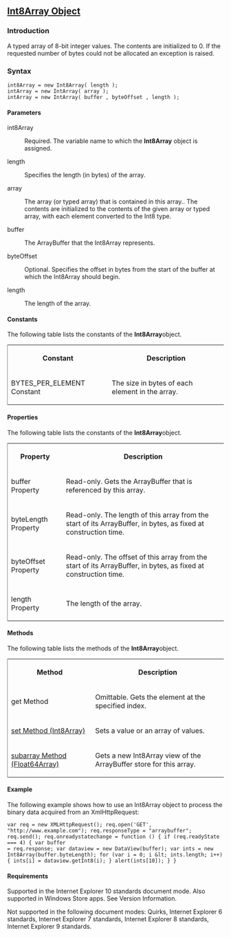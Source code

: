 ## [Int8Array Object](Int8Array-Object.html)

### Introduction 

 A typed array of 8-bit integer values. The contents are initialized to 0. If the requested number of bytes could not be allocated an exception is raised.

### Syntax 

```
int8Array = new Int8Array( length ); 
intArray = new IntArray( array ); 
intArray = new IntArray( buffer , byteOffset , length );
```

#### Parameters 

<div id="sectionSection0" class="section" name="collapseableSection" style="" expanded="true">
  <dl class="authored">
    <dt>
      <span class="parameter" sdata="paramReference" xmlns:util="util">int8Array</span>
    </dt>
    <dd>
      <p xmlns:util="util">
        Required. The variable name to which the <b>Int8Array</b> object is assigned.
      </p>
    </dd>
    <dt>
      <span class="parameter" sdata="paramReference" xmlns:util="util">length</span>
    </dt>
    <dd>
      <p xmlns:util="util">
        Specifies the length (in bytes) of the array.
      </p>
    </dd>
    <dt>
      <span class="parameter" sdata="paramReference" xmlns:util="util">array</span>
    </dt>
    <dd>
      <p xmlns:util="util">
        The array (or typed array) that is contained in this array.. The contents are initialized to the contents of the given array or typed array, with each element converted to the Int8 type.
      </p>
    </dd>
    <dt>
      <span class="parameter" sdata="paramReference" xmlns:util="util">buffer</span>
    </dt>
    <dd>
      <p xmlns:util="util">
        The ArrayBuffer that the Int8Array represents.
      </p>
    </dd>
    <dt>
      <span class="parameter" sdata="paramReference" xmlns:util="util">byteOffset</span>
    </dt>
    <dd>
      <p xmlns:util="util">
        Optional. Specifies the offset in bytes from the start of the buffer at which the Int8Array should begin.
      </p>
    </dd>
    <dt>
      <span class="parameter" sdata="paramReference" xmlns:util="util">length</span>
    </dt>
    <dd>
      <p xmlns:util="util">
        The length of the array.
      </p>
    </dd>
  </dl>
</div>

#### Constants 

<div id="sectionSection1" class="section" name="collapseableSection" style="" expanded="true">
  <p xmlns:util="util">
    The following table lists the constants of the <b>Int8Array</b>object.
  </p>
  <div class="caption"></div>
  <div class="tableSection">
    <table width="50%" cellspacing="2" cellpadding="5" frame="lhs">
      <tr>
        <th>
          <p xmlns:util="util">
            Constant
          </p>
        </th>
        <th>
          <p xmlns:util="util">
            Description
          </p>
        </th>
      </tr>
      <tr>
        <td>
          <p xmlns:util="util">
            BYTES_PER_ELEMENT Constant
          </p>
        </td>
        <td>
          <p xmlns:util="util">
            The size in bytes of each element in the array.
          </p>
        </td>
      </tr>
    </table>
  </div>
</div>

#### Properties 

<div id="sectionSection2" class="section" name="collapseableSection" style="" expanded="true">
  <p xmlns:util="util">
    The following table lists the constants of the <b>Int8Array</b>object.
  </p>
  <div class="caption"></div>
  <div class="tableSection">
    <table width="50%" cellspacing="2" cellpadding="5" frame="lhs">
      <tr>
        <th>
          <p xmlns:util="util">
            Property
          </p>
        </th>
        <th>
          <p xmlns:util="util">
            Description
          </p>
        </th>
      </tr>
      <tr>
        <td>
          <p xmlns:util="util">
            buffer Property
          </p>
        </td>
        <td>
          <p xmlns:util="util">
            Read-only. Gets the ArrayBuffer that is referenced by this array.
          </p>
        </td>
      </tr>
      <tr>
        <td>
          <p xmlns:util="util">
            byteLength Property
          </p>
        </td>
        <td>
          <p xmlns:util="util">
            Read-only. The length of this array from the start of its ArrayBuffer, in bytes, as fixed at construction time.
          </p>
        </td>
      </tr>
      <tr>
        <td>
          <p xmlns:util="util">
            byteOffset Property
          </p>
        </td>
        <td>
          <p xmlns:util="util">
            Read-only. The offset of this array from the start of its ArrayBuffer, in bytes, as fixed at construction time.
          </p>
        </td>
      </tr>
      <tr>
        <td>
          <p xmlns:util="util">
            length Property
          </p>
        </td>
        <td>
          <p xmlns:util="util">
            The length of the array.
          </p>
        </td>
      </tr>
    </table>
  </div>
</div>

#### Methods 

<div id="sectionSection3" class="section" name="collapseableSection" style="" expanded="true">
  <p xmlns:util="util">
    The following table lists the methods of the <b>Int8Array</b>object.
  </p>
  <div class="caption"></div>
  <div class="tableSection">
    <table width="50%" cellspacing="2" cellpadding="5" frame="lhs">
      <tr>
        <th>
          <p xmlns:util="util">
            Method
          </p>
        </th>
        <th>
          <p xmlns:util="util">
            Description
          </p>
        </th>
      </tr>
      <tr>
        <td>
          <p xmlns:util="util">
            get Method
          </p>
        </td>
        <td>
          <p xmlns:util="util">
            Omittable. Gets the element at the specified index.
          </p>
        </td>
      </tr>
      <tr>
        <td>
          <p xmlns:util="util">
            <span sdata="link"><a href="4beae82e-8556-48aa-86c6-18c8859d913e.htm">set Method (Int8Array)</a></span>
          </p>
        </td>
        <td>
          <p xmlns:util="util">
            Sets a value or an array of values.
          </p>
        </td>
      </tr>
      <tr>
        <td>
          <p xmlns:util="util">
            <span sdata="link"><a href="f3c24e1b-5fb2-49a1-8183-0fda33dbeaba.htm">subarray Method (Float64Array)</a></span>
          </p>
        </td>
        <td>
          <p xmlns:util="util">
            Gets a new Int8Array view of the ArrayBuffer store for this array.
          </p>
        </td>
      </tr>
    </table>
  </div>
</div>

#### Example 

<p xmlns:util="util">
  The following example shows how to use an Int8Array object to process the binary data acquired from an XmlHttpRequest:
</p>

```
var req = new XMLHttpRequest(); req.open('GET', "http://www.example.com"); req.responseType = "arraybuffer"; req.send(); req.onreadystatechange = function () { if (req.readyState === 4) { var buffer
= req.response; var dataview = new DataView(buffer); var ints = new Int8Array(buffer.byteLength); for (var i = 0; i &lt; ints.length; i++) { ints[i] = dataview.getInt8(i); } alert(ints[10]); } }
```

#### Requirements 

<div id="requirementsTitleSection" class="section" name="collapseableSection" style="">
  <p xmlns:util="util"></p>
  <p>
    Supported in the Internet Explorer 10 standards document mode. Also supported in Windows Store apps. See Version Information.
  </p>
  <p>
    Not supported in the following document modes: Quirks, Internet Explorer 6 standards, Internet Explorer 7 standards, Internet Explorer 8 standards, Internet Explorer 9 standards.
  </p>
</div>

